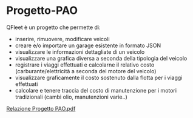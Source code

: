 # Progetto-PAO

QFleet è un progetto che permette di:
- inserire, rimuovere, modificare veicoli
- creare e/o importare un garage esistente in formato JSON
- visualizzare le informazioni dettagliate di un veicolo
- visualizzare una grafica diversa a seconda della tipologia del veicolo
- registrare i viaggi effettuati e calcolarne il relativo costo (carburante/elettricità a seconda del motore del veicolo)
- visualizzare graficamente il costo sostenuto dalla flotta per i viaggi effettuati
- calcolare e tenere traccia del costo di manutenzione per i motori tradizionali (cambi olio, manutenzioni varie..)




[Relazione Progetto PAO.pdf](https://github.com/WatEagle001/Progetto-PAO/files/11069133/Relazione.Progetto.PAO.pdf)



